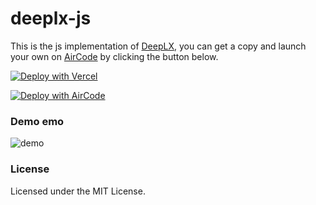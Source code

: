 # deeplx-js

This is the js implementation of [DeepLX](https://github.com/OwO-Network/DeepLX), you can get a copy and launch your own on [AirCode](https://aircode.io) by clicking the button below.

[![Deploy with Vercel](https://vercel.com/button)](https://vercel.com/new/clone?repository-url=https%3A%2F%2Fgithub.com%2FRoadMillion%2Fdeeplx&project-name=deeplx&repository-name=deeplx)


[![Deploy with AirCode](https://aircode.io/aircode-deploy-button.svg)](https://aircode.io/dashboard?owner=ifyour&repo=deeplx-js&branch=main&appname=deeplx)

### Demo emo

![demo](https://images.mingming.dev/file/748b44724c234f28b18e5.png)

### License

Licensed under the MIT License.
